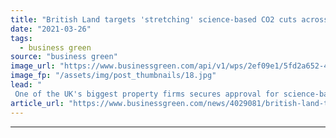 ```yaml
---
title: "British Land targets 'stretching' science-based CO2 cuts across £10bn property portfolio"
date: "2021-03-26"
tags: 
  - business green
source: "business green"
image_url: "https://www.businessgreen.com/api/v1/wps/2ef09e1/5fd2a652-4c02-42b5-b9eb-913c79ee77b3/5/British-Land-185x114.jpg"
image_fp: "/assets/img/post_thumbnails/18.jpg"
lead: "
 One of the UK's biggest property firms secures approval for science-based targets to more than halve CO2 across its portfolio and value chain by 2030 ..."
article_url: "https://www.businessgreen.com/news/4029081/british-land-targets-stretching-science-co2-cuts-gbp10bn-property-portfolio"
---
```


---
